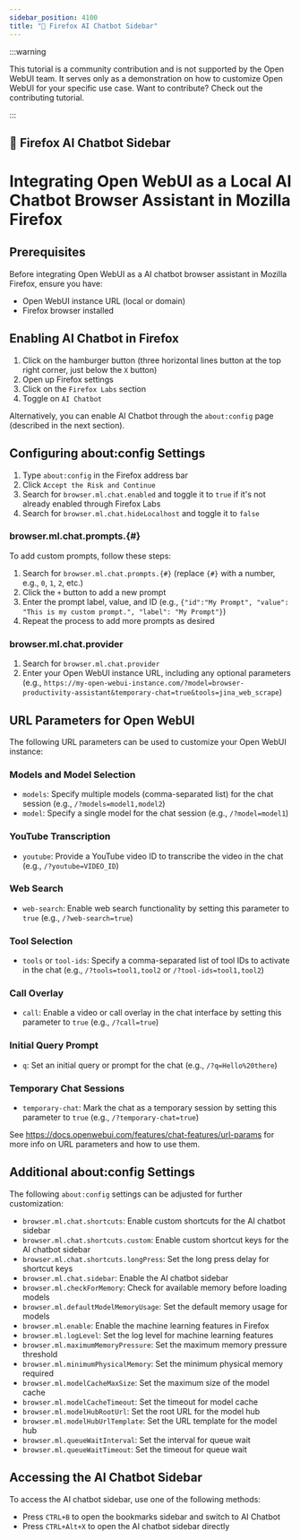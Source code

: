 ```yaml
---
sidebar_position: 4100
title: "🦊 Firefox AI Chatbot Sidebar"
---
```


:::warning

This tutorial is a community contribution and is not supported by the Open WebUI team. It serves only as a demonstration on how to customize Open WebUI for your specific use case. Want to contribute? Check out the contributing tutorial.

:::

## 🦊 Firefox AI Chatbot Sidebar

# Integrating Open WebUI as a Local AI Chatbot Browser Assistant in Mozilla Firefox

## Prerequisites

Before integrating Open WebUI as a AI chatbot browser assistant in Mozilla Firefox, ensure you have:

- Open WebUI instance URL (local or domain)
- Firefox browser installed

## Enabling AI Chatbot in Firefox

1. Click on the hamburger button (three horizontal lines button at the top right corner, just below the `X` button)
2. Open up Firefox settings
3. Click on the `Firefox Labs` section
4. Toggle on `AI Chatbot`

Alternatively, you can enable AI Chatbot through the `about:config` page (described in the next section).

## Configuring about:config Settings

1. Type `about:config` in the Firefox address bar
2. Click `Accept the Risk and Continue`
3. Search for `browser.ml.chat.enabled` and toggle it to `true` if it's not already enabled through Firefox Labs
4. Search for `browser.ml.chat.hideLocalhost` and toggle it to `false`

### browser.ml.chat.prompts.{#}

To add custom prompts, follow these steps:

1. Search for `browser.ml.chat.prompts.{#}` (replace `{#}` with a number, e.g., `0`, `1`, `2`, etc.)
2. Click the `+` button to add a new prompt
3. Enter the prompt label, value, and ID (e.g., `{"id":"My Prompt", "value": "This is my custom prompt.", "label": "My Prompt"}`)
4. Repeat the process to add more prompts as desired

### browser.ml.chat.provider

1. Search for `browser.ml.chat.provider`
2. Enter your Open WebUI instance URL, including any optional parameters (e.g., `https://my-open-webui-instance.com/?model=browser-productivity-assistant&temporary-chat=true&tools=jina_web_scrape`)

## URL Parameters for Open WebUI

The following URL parameters can be used to customize your Open WebUI instance:

### Models and Model Selection

- `models`: Specify multiple models (comma-separated list) for the chat session (e.g., `/?models=model1,model2`)
- `model`: Specify a single model for the chat session (e.g., `/?model=model1`)

### YouTube Transcription

- `youtube`: Provide a YouTube video ID to transcribe the video in the chat (e.g., `/?youtube=VIDEO_ID`)

### Web Search

- `web-search`: Enable web search functionality by setting this parameter to `true` (e.g., `/?web-search=true`)

### Tool Selection

- `tools` or `tool-ids`: Specify a comma-separated list of tool IDs to activate in the chat (e.g., `/?tools=tool1,tool2` or `/?tool-ids=tool1,tool2`)

### Call Overlay

- `call`: Enable a video or call overlay in the chat interface by setting this parameter to `true` (e.g., `/?call=true`)

### Initial Query Prompt

- `q`: Set an initial query or prompt for the chat (e.g., `/?q=Hello%20there`)

### Temporary Chat Sessions

- `temporary-chat`: Mark the chat as a temporary session by setting this parameter to `true` (e.g., `/?temporary-chat=true`)

See https://docs.openwebui.com/features/chat-features/url-params for more info on URL parameters and how to use them.

## Additional about:config Settings

The following `about:config` settings can be adjusted for further customization:

- `browser.ml.chat.shortcuts`: Enable custom shortcuts for the AI chatbot sidebar
- `browser.ml.chat.shortcuts.custom`: Enable custom shortcut keys for the AI chatbot sidebar
- `browser.ml.chat.shortcuts.longPress`: Set the long press delay for shortcut keys
- `browser.ml.chat.sidebar`: Enable the AI chatbot sidebar
- `browser.ml.checkForMemory`: Check for available memory before loading models
- `browser.ml.defaultModelMemoryUsage`: Set the default memory usage for models
- `browser.ml.enable`: Enable the machine learning features in Firefox
- `browser.ml.logLevel`: Set the log level for machine learning features
- `browser.ml.maximumMemoryPressure`: Set the maximum memory pressure threshold
- `browser.ml.minimumPhysicalMemory`: Set the minimum physical memory required
- `browser.ml.modelCacheMaxSize`: Set the maximum size of the model cache
- `browser.ml.modelCacheTimeout`: Set the timeout for model cache
- `browser.ml.modelHubRootUrl`: Set the root URL for the model hub
- `browser.ml.modelHubUrlTemplate`: Set the URL template for the model hub
- `browser.ml.queueWaitInterval`: Set the interval for queue wait
- `browser.ml.queueWaitTimeout`: Set the timeout for queue wait

## Accessing the AI Chatbot Sidebar

To access the AI chatbot sidebar, use one of the following methods:

- Press `CTRL+B` to open the bookmarks sidebar and switch to AI Chatbot
- Press `CTRL+Alt+X` to open the AI chatbot sidebar directly
